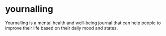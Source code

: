 # yournalling
Yournalling is a mental health and well-being journal that can help people to improve their life based on their daily mood and states.

